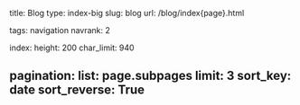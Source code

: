 title: Blog
type: index-big
slug: blog
url: /blog/index{page}.html

tags: navigation
navrank: 2

index:
    height: 200
    char_limit: 940

pagination:
    list: page.subpages
    limit: 3
    sort_key: date
    sort_reverse: True
---
